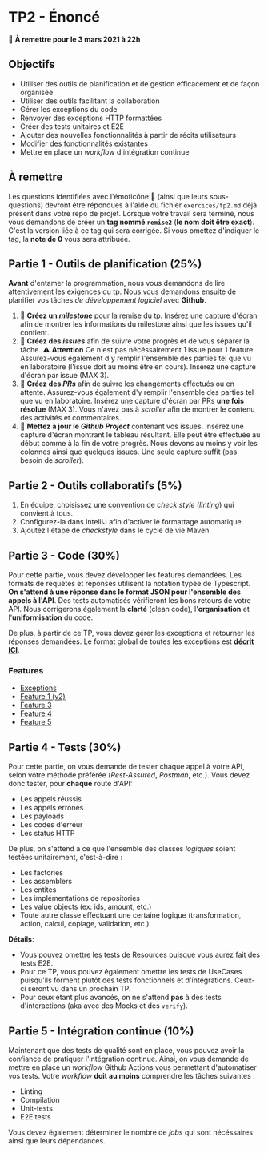 # TP2 - Énoncé

:calendar: **À remettre pour le 3 mars 2021 à 22h**

## Objectifs

- Utiliser des outils de planification et de gestion efficacement et de façon organisée
- Utiliser des outils facilitant la collaboration
- Gérer les exceptions du code
- Renvoyer des exceptions HTTP formattées
- Créer des tests unitaires et E2E
- Ajouter des nouvelles fonctionnalités à partir de récits utilisateurs
- Modifier des fonctionnalités existantes
- Mettre en place un _workflow_ d'intégration continue

## À remettre

Les questions identifiées avec l'émoticône :scroll: (ainsi que leurs sous-questions) devront être répondues à l'aide du fichier `exercices/tp2.md` déjà présent dans votre repo de projet. Lorsque votre travail sera terminé, nous vous demandons de créer un **tag nommé `remise2`** (**le nom doit être exact**). C'est la version liée à ce tag qui sera corrigée. Si vous omettez d'indiquer le tag, la **note de 0** vous sera attribuée.

## Partie 1 - Outils de planification (25%)

**Avant** d'entamer la programmation, nous vous demandons de lire attentivement les exigences du tp. Nous vous demandons ensuite de planifier vos tâches _de développement logiciel_ avec **Github**.

1. :scroll: **Créez un _milestone_** pour la remise du tp. Insérez une capture d'écran afin de montrer les informations du milestone ainsi que les issues qu'il contient.
2. :scroll: **Créez des _issues_** afin de suivre votre progrès et de vous séparer la tâche. :warning: **Attention** Ce n'est pas nécéssairement 1 issue pour 1 feature. Assurez-vous également d'y remplir l'ensemble des parties tel que vu en laboratoire (l'issue doit au moins être en cours). Insérez une capture d'écran par issue (MAX 3).
3. :scroll: **Créez des _PRs_** afin de suivre les changements effectués ou en attente. Assurez-vous également d'y remplir l'ensemble des parties tel que vu en laboratoire. Insérez une capture d'écran par PRs **une fois résolue** (MAX 3). Vous n'avez pas à _scroller_ afin de montrer le contenu des activités et commentaires.
4. :scroll: **Mettez à jour le _Github Project_** contenant vos issues. Insérez une capture d'écran montrant le tableau résultant. Elle peut être effectuée au début comme à la fin de votre progrès. Nous devons au moins y voir les colonnes ainsi que quelques issues. Une seule capture suffit (pas besoin de _scroller_).

## Partie 2 - Outils collaboratifs (5%)

1. En équipe, choisissez une convention de _check style_ (_linting_) qui convient à tous.
2. Configurez-la dans IntelliJ afin d'activer le formattage automatique.
3. Ajoutez l'étape de _checkstyle_ dans le cycle de vie Maven.

## Partie 3 - Code (30%)

Pour cette partie, vous devez développer les features demandées. Les formats de requêtes et réponses utilisent la notation typée de Typescript. **On s'attend à une réponse dans le format JSON pour l'ensemble des appels à l'API**. Des tests automatisés vérifieront les bons retours de votre API. Nous corrigerons également la **clarté** (clean code), l'**organisation** et l'**uniformisation** du code.

De plus, à partir de ce TP, vous devez gérer les exceptions et retourner les réponses demandées. Le format global de toutes les exceptions est [**décrit ICI**](./features/exceptions.md).

### Features

- [Exceptions](./features/exceptions.md)
- [Feature 1 (v2)](./features/feature1-v2.md)
- [Feature 3](./features/feature3.md)
- [Feature 4](./features/feature4.md)
- [Feature 5](./features/feature5.md)

## Partie 4 - Tests (30%)

Pour cette partie, on vous demande de tester chaque appel à votre API, selon votre méthode préférée (_Rest-Assured_, _Postman_, etc.). Vous devez donc tester, pour **chaque** route d'API:

- Les appels réussis
- Les appels erronés
- Les payloads
- Les codes d'erreur
- Les status HTTP

De plus, on s'attend à ce que l'ensemble des classes _logiques_ soient testées unitairement, c'est-à-dire :

- Les factories
- Les assemblers
- Les entites
- Les implémentations de repositories
- Les value objects (ex: ids, amount, etc.)
- Toute autre classe effectuant une certaine logique (transformation, action, calcul, copiage, validation, etc.)

**Détails**:

- Vous pouvez omettre les tests de Resources puisque vous aurez fait des tests E2E.
- Pour ce TP, vous pouvez également omettre les tests de UseCases puisqu'ils forment plutôt des tests fonctionnels et d'intégrations. Ceux-ci seront vu dans un prochain TP.
- Pour ceux étant plus avancés, on ne s'attend **pas** à des tests d'interactions (aka avec des Mocks et des `verify`).

## Partie 5 - Intégration continue (10%)

Maintenant que des tests de qualité sont en place, vous pouvez avoir la confiance de pratiquer l'intégration continue. Ainsi, on vous demande de mettre en place un _workflow_ Github Actions vous permettant d'automatiser vos tests. Votre _workflow_ **doit au moins** comprendre les tâches suivantes :

- Linting
- Compilation
- Unit-tests
- E2E tests

Vous devez également déterminer le nombre de _jobs_ qui sont nécéssaires ainsi que leurs dépendances.
